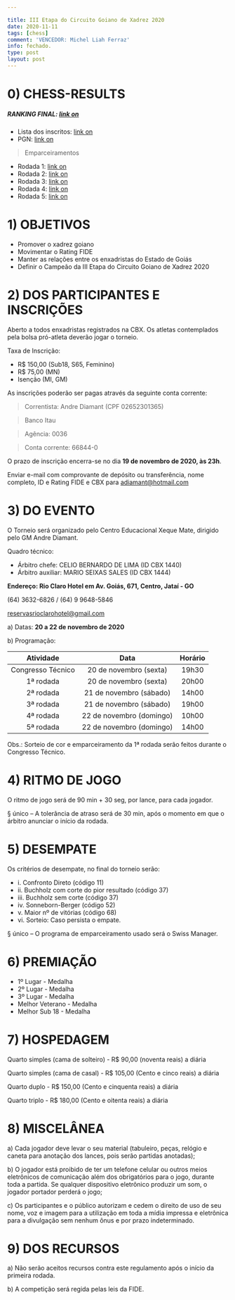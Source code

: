 ```yaml
---

title: III Etapa do Circuito Goiano de Xadrez 2020
date: 2020-11-11
tags: [chess]
comment: 'VENCEDOR: Michel Liah Ferraz'
info: fechado.
type: post
layout: post
---
```


# 0) CHESS-RESULTS

##### RANKING FINAL: [link on](https://chess-results.com/tnr540625.aspx?lan=1&art=4&turdet=YES&flag=30)
- Lista dos inscritos: [link on](https://chess-results.com/tnr540625.aspx?lan=1)
- PGN: [link on](https://chess-results.com/PartieSuche.aspx?lan=1&id=50023&tnr=540625&art=3)

>Emparceiramentos
 - Rodada 1: [link on](https://chess-results.com/tnr540625.aspx?lan=1&art=2&rd=1&turdet=YES&flag=30)
 - Rodada 2: [link on](https://chess-results.com/tnr540625.aspx?lan=1&art=2&rd=2&turdet=YES&flag=30)
 - Rodada 3: [link on](https://chess-results.com/tnr540625.aspx?lan=1&art=2&rd=3&turdet=YES&flag=30)
 - Rodada 4: [link on](https://chess-results.com/tnr540625.aspx?lan=1&art=2&rd=4&turdet=YES&flag=30)
 - Rodada 5: [link on](https://chess-results.com/tnr540625.aspx?lan=1&art=2&rd=5&turdet=YES&flag=30)

# 1) OBJETIVOS
- Promover o xadrez goiano
- Movimentar o Rating FIDE
- Manter as relações entre os enxadristas do Estado de Goiás
- Definir o Campeão da III Etapa do Circuito Goiano de Xadrez 2020

# 2) DOS PARTICIPANTES E INSCRIÇÕES

Aberto a todos enxadristas registrados na CBX.
Os atletas contemplados pela bolsa pró-atleta deverão jogar o torneio.

Taxa de Inscrição:
- R$ 150,00 (Sub18, S65, Feminino)
- R$ 75,00 (MN)
- Isenção (MI, GM)

As inscrições poderão ser pagas através da seguinte conta corrente:
>Correntista: Andre Diamant (CPF 02652301365)

>Banco Itau

>Agência: 0036

>Conta corrente: 66844-0

O prazo de inscrição encerra-se no dia **19 de novembro de 2020, às 23h**.

Enviar e-mail com comprovante de depósito ou transferência, nome completo, ID e Rating FIDE e CBX para adiamant@hotmail.com

# 3) DO EVENTO

O Torneio será organizado pelo Centro Educacional Xeque Mate, dirigido pelo GM Andre Diamant.

Quadro técnico:
- Árbitro chefe: CELIO BERNARDO DE LIMA (ID CBX 1440)
- Árbitro auxiliar: MARIO SEIXAS SALES (ID CBX 1444)

**Endereço: Rio Claro Hotel em Av. Goiás, 671, Centro, Jataí - GO**

(64) 3632-6826 / (64) 9 9648-5846

reservasrioclarohotel@gmail.com

a) Datas: **20 a 22 de novembro de 2020**

b) Programação:

| Atividade | Data | Horário |
|:-:|:-:|:-:|
| Congresso Técnico | 20 de novembro (sexta) | 19h30 |
| 1ª rodada | 20 de novembro (sexta) | 20h00 |
| 2ª rodada | 21 de novembro (sábado) | 14h00 |
| 3ª rodada | 21 de novembro (sábado) | 19h00 |
| 4ª rodada | 22 de novembro (domingo) | 10h00 |
| 5ª rodada | 22 de novembro (domingo) | 14h00 |

Obs.: Sorteio de cor e emparceiramento da 1ª rodada serão feitos durante o Congresso Técnico.

# 4) RITMO DE JOGO

O ritmo de jogo será de 90 min + 30 seg, por lance, para cada jogador.

§ único – A tolerância de atraso será de 30 min, após o momento em que o árbitro anunciar o início da rodada.

# 5) DESEMPATE

Os critérios de desempate, no final do torneio serão:
- i. Confronto Direto (código 11)
- ii. Buchholz com corte do pior resultado (código 37)
- iii. Buchholz sem corte (código 37)
- iv. Sonneborn-Berger (código 52)
- v. Maior nº de vitórias (código 68)
- vi. Sorteio: Caso persista o empate.

§ único – O programa de emparceiramento usado será o Swiss Manager.

# 6) PREMIAÇÃO
- 1º Lugar - Medalha
- 2º Lugar - Medalha
- 3º Lugar - Medalha
- Melhor Veterano - Medalha
- Melhor Sub 18 - Medalha

# 7) HOSPEDAGEM

Quarto simples (cama de solteiro) - R$ 90,00 (noventa reais) a diária

Quarto simples (cama de casal) - R$ 105,00 (Cento e cinco reais) a diária

Quarto duplo - R$ 150,00 (Cento e cinquenta reais) a diária

Quarto triplo - R$ 180,00 (Cento e oitenta reais) a diária

# 8) MISCELÂNEA

a) Cada jogador deve levar o seu material (tabuleiro, peças, relógio e caneta para anotação dos lances, pois serão partidas anotadas);

b) O jogador está proibido de ter um telefone celular ou outros meios eletrônicos de comunicação além dos obrigatórios para o jogo, durante toda a partida. Se qualquer dispositivo eletrônico produzir um som, o jogador portador perderá o jogo;

c) Os participantes e o público autorizam e cedem o direito de uso de seu nome, voz e imagem para a utilização em toda a mídia impressa e eletrônica para a divulgação sem nenhum ônus e por prazo indeterminado.

# 9) DOS RECURSOS

a) Não serão aceitos recursos contra este regulamento após o início da primeira rodada.

b) A competição será regida pelas leis da FIDE.
